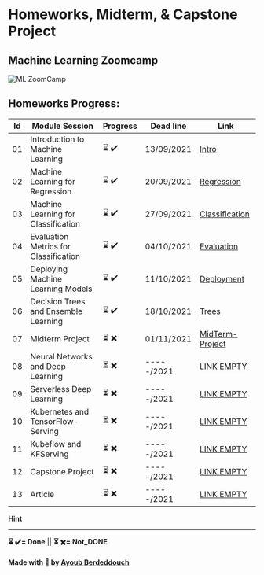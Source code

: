 # Homeworks, Midterm, & Capstone Project

## Machine Learning Zoomcamp


![ML ZoomCamp](https://github.com/alexeygrigorev/mlbookcamp-code/raw/master/images/zoomcamp.jpg)
## Homeworks Progress:
| Id | Module Session                                | Progress | Dead line    | Link               |
|----|-----------------------------------------------|----------|--------------|--------------------|
|01  | Introduction to Machine Learning              | ⌛ ✔️    | 13/09/2021   | [Intro](https://github.com/ayoub-berdeddouch/mlbookcamp-homeworks/blob/main/Intro/)  |
|02  | Machine Learning for Regression               | ⌛ ✔️    | 20/09/2021   | [Regression](https://github.com/ayoub-berdeddouch/mlbookcamp-homeworks/blob/main/Regression/)|
|03  | Machine Learning for Classification           | ⌛ ✔️    | 27/09/2021   | [Classification](https://github.com/ayoub-berdeddouch/mlbookcamp-homeworks/blob/main/Classification/)|
|04  | Evaluation Metrics for Classification         | ⌛ ✔️    | 04/10/2021   | [Evaluation](https://github.com/ayoub-berdeddouch/mlbookcamp-homeworks/blob/main/Evaluation/)|
|05  | Deploying Machine Learning Models             | ⌛ ✔️    | 11/10/2021   | [Deployment](https://github.com/ayoub-berdeddouch/mlbookcamp-homeworks/blob/main/Deployment/)|
|06  | Decision Trees and Ensemble Learning          | ⌛ ✔️    | 18/10/2021   | [Trees](https://github.com/ayoub-berdeddouch/mlbookcamp-homeworks/blob/main/Trees/)|
|07  | Midterm Project                               | ⏳ ✖️    | 01/11/2021   | [MidTerm-Project](https://github.com/ayoub-berdeddouch/mlbookcamp-homeworks/tree/main/Midterm-Project)|
|08  | Neural Networks and Deep Learning             | ⏳ ✖️    | -----/2021   | [LINK EMPTY]()|
|09  | Serverless Deep Learning                      | ⏳ ✖️    | -----/2021   | [LINK EMPTY]()|
|10  | Kubernetes and TensorFlow-Serving             | ⏳ ✖️    | -----/2021   | [LINK EMPTY]()|
|11  | Kubeflow and KFServing                        | ⏳ ✖️    | -----/2021   | [LINK EMPTY]()|
|12  | Capstone Project                              | ⏳ ✖️    | -----/2021   | [LINK EMPTY]()|
|13  | Article                                       | ⏳ ✖️    | -----/2021   | [LINK EMPTY]()|



 


**Hint**

---

__⌛ ✔️= Done__ ||  __⏳ ✖️= Not_DONE__


#### Made with 💟 by [Ayoub Berdeddouch](https://github.com/ayoub-berdeddouch)
